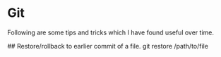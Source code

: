 # Git

Following are some tips and tricks which I have found useful over time.

## Restore/rollback to earlier commit of a file.
git restore /path/to/file
